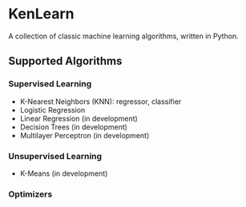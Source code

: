 # KenLearn
A collection of classic machine learning algorithms, written in Python.

## Supported Algorithms

### Supervised Learning
- K-Nearest Neighbors (KNN): regressor, classifier
- Logistic Regression
- Linear Regression (in development)
- Decision Trees (in development)
- Multilayer Perceptron (in development)

### Unsupervised Learning
- K-Means (in development)

### Optimizers
